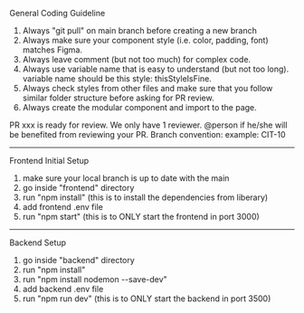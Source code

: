 General Coding Guideline
1. Always "git pull" on main branch before creating a new branch
2. Always make sure your component style (i.e. color, padding, font) matches Figma. 
3. Always leave comment (but not too much) for complex code.
4. Always use variable name that is easy to understand (but not too long). variable name should be this style: thisStyleIsFine. 
6. Always check styles from other files and make sure that you follow similar folder structure before asking for PR review. 
7. Always create the modular component and import to the page.

PR xxx is ready for review. 
We only have 1 reviewer. 
@person if he/she will be benefited from reviewing your PR. 
Branch convention: 
  example: CIT-10

----------------------------------------------------------------------
Frontend Initial Setup
1. make sure your local branch is up to date with the main
2. go inside "frontend" directory
3. run "npm install" (this is to install the dependencies from liberary)
4. add frontend .env file
5. run "npm start" (this is to ONLY start the frontend in port 3000)

----------------------------------------------------------------------
Backend Setup
1. go inside "backend" directory
2. run "npm install"
3. run "npm install nodemon --save-dev"
4. add backend .env file
5. run "npm run dev"  (this is to ONLY start the backend in port 3500)

